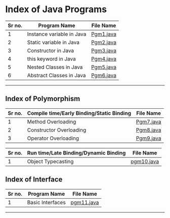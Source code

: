 # Index of Java Programs

| Sr no. | Program Name              | File Name              |
| ------ | ------------------------- | ---------------------- |
| 1      | Instance variable in Java | [Pgm1.java](Pgm1.java) |
| 2      | Static variable in Java   | [Pgm2.java](Pgm2.java) |
| 3      | Constructor in Java       | [Pgm3.java](Pgm3.java) |
| 4      | this keyword in Java      | [Pgm4.java](Pgm4.java) |
| 5      | Nested Classes in Java    | [Pgm5.java](Pgm5.java) |
| 6      | Abstract Classes in Java  | [Pgm6.java](Pgm6.java) |

---

## Index of Polymorphism

| Sr no. | Compile time/Early Binding/Static Binding | File Name              |
| ------ | ----------------------------------------- | ---------------------- |
| 1      | Method Overloading                        | [Pgm7.java](Pgm7.java) |
| 2      | Constructor Overloading                   | [Pgm8.java](Pgm8.java) |
| 3      | Operator Overloading                      | [Pgm9.java](Pgm9.java) |

| Sr no. | Run time/Late Binding/Dynamic Binding | File Name                |
| ------ | ------------------------------------- | ------------------------ |
| 1      | Object Typecasting                    | [pgm10.java](pgm10.java) |

## Index of Interface

| Sr no. | Program Name     | File Name                |
| ------ | ---------------- | ------------------------ |
| 1      | Basic Interfaces | [pgm11.java](pgm11.java) |

---
